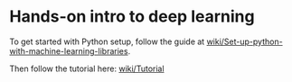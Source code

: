 # Hands-on intro to deep learning

To get started with Python setup, follow the guide at [wiki/Set-up-python-with-machine-learning-libraries](https://github.com/AIAScience/deep-learning-intro/wiki/Set-up-python-with-machine-learning-libraries).

Then follow the tutorial here: [wiki/Tutorial](https://github.com/AIAScience/deep-learning-intro/wiki/Tutorial)
